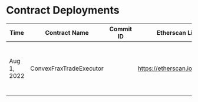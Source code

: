 # Contract Deployments

| Time        | Contract Name           | Commit ID | Etherscan Link                | Change                                               |
| ----------- | ----------------------- | --------- | ----------------------------- | ---------------------------------------------------- |
| Aug 1, 2022 | ConvexFraxTradeExecutor |           | https://etherscan.io/address/ | FRAX/USD metapool was replaced with FRAX/USDC 2 pool |
